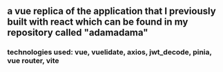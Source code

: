 ## a vue replica of the application that I previously built with react which can be found in my repository called "adamadama"

### technologies used: vue, vuelidate, axios, jwt_decode, pinia, vue router, vite